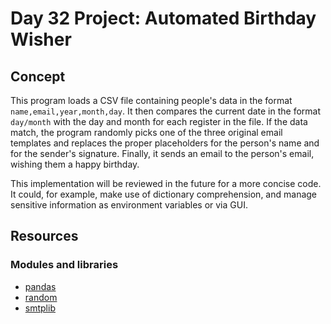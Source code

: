 # Day 32 Project: Automated Birthday Wisher

## Concept

This program loads a CSV file containing people's data in the format `name,email,year,month,day`. It then
compares the current date in the format `day/month` with the day and month for each register in the file.
If the data match, the program randomly picks one of the three original email templates and replaces
the proper placeholders for the person's name and for the sender's signature. Finally, it sends an email
to the person's email, wishing them a happy birthday.

This implementation will be reviewed in the future for a more concise code. It could, for example, make use
of dictionary comprehension, and manage sensitive information as environment variables or via GUI.

## Resources

### Modules and libraries

- [pandas](https://pandas.pydata.org/docs/)
- [random](https://docs.python.org/3/library/random.html)
- [smtplib](https://docs.python.org/3/library/smtplib.html)